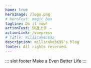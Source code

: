 ```yaml
---
home: true
heroImage: /logo.png
# heroText: magic box
tagline: Do it now!
actionText: 快速上手 →
actionLink: /vuepress
# title: millicake3695
description: millicake3695's blog
footer: All rights reserved.
---
```


::: slot footer
Make a Even Better Life
:::
